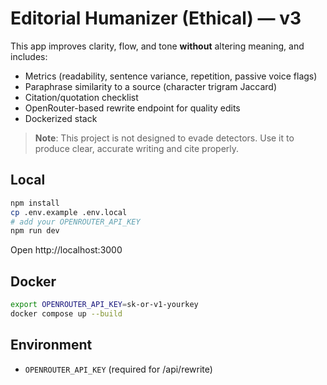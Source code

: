 # Editorial Humanizer (Ethical) — v3

This app improves clarity, flow, and tone **without** altering meaning, and includes:
- Metrics (readability, sentence variance, repetition, passive voice flags)
- Paraphrase similarity to a source (character trigram Jaccard)
- Citation/quotation checklist
- OpenRouter-based rewrite endpoint for quality edits
- Dockerized stack

> **Note**: This project is not designed to evade detectors. Use it to produce clear, accurate writing and cite properly.

## Local
```bash
npm install
cp .env.example .env.local
# add your OPENROUTER_API_KEY
npm run dev
```
Open http://localhost:3000

## Docker
```bash
export OPENROUTER_API_KEY=sk-or-v1-yourkey
docker compose up --build
```

## Environment
- `OPENROUTER_API_KEY` (required for /api/rewrite)
